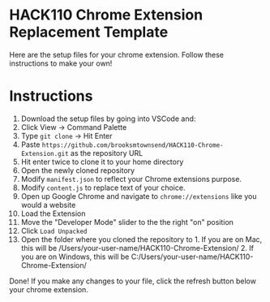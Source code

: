 # HACK110 Chrome Extension Replacement Template
Here are the setup files for your chrome extension. Follow these instructions to make your own!

# Instructions
1. Download the setup files by going into VSCode and:
  1. Click View -> Command Palette
  2. Type `git clone` -> Hit Enter
  3. Paste `https://github.com/brooksmtownsend/HACK110-Chrome-Extension.git` as the repository URL
  4. Hit enter twice to clone it to your home directory
  5. Open the newly cloned repository
2. Modify `manifest.json` to reflect your Chrome extensions purpose.
3. Modify `content.js` to replace text of your choice.
4. Open up Google Chrome and navigate to `chrome://extensions` like you would a website
5. Load the Extension
  1. Move the "Developer Mode" slider to the the right "on" position
  2. Click `Load Unpacked`
  3. Open the folder where you cloned the repository to
    1. If you are on Mac, this will be /Users/your-user-name/HACK110-Chrome-Extension/
    2. If you are on Windows, this will be C:/Users/your-user-name/HACK110-Chrome-Extension/

Done! If you make any changes to your file, click the refresh button below your chrome extension.
